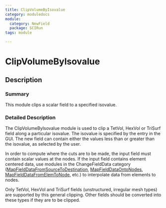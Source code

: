 ```yaml
---
title: ClipVolumeByIsovalue
category: moduledocs
module:
  category: NewField
  package: SCIRun
tags: module

---
```


# ClipVolumeByIsovalue

## Description

### Summary


This module clips a scalar field to a specified isovalue.

### Detailed Description

The ClipVolumeByIsovalue module is used to clip a TetVol, HexVol or TriSurf field along a particular isovalue. The isovalue is specified by the entry in the GUI. The new field can contain either the values less than or greater than the isovalue, as selected by the user.

In order to compute where the cuts are to be made, the input field must contain scalar values at the nodes. If the input field contains element centered data, use modules in the ChangeFieldData category ([MapFieldDataFromSourceToDestination](mapfielddatafromsourcetodestination), [MapFieldDataOntoNodes](mapfielddataontonodes), [MapFieldDataFromElemToNode](mapfielddatafromelemtonode), etc.) to interpolate data from elements to nodes.

Only TetVol, HexVol and TriSurf fields (unstructured, irregular mesh types) are supported by this general clipping. Other fields should be converted into these types if they are to be clipped.
